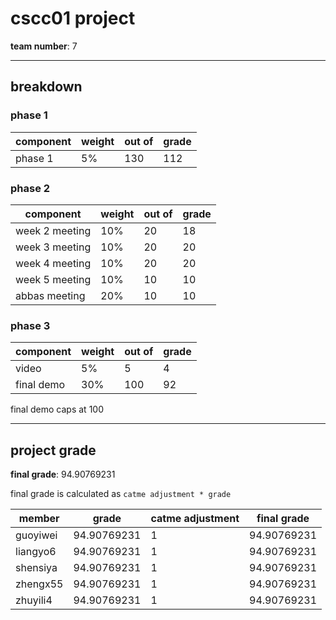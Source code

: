 
# cscc01 project

**team number**: 7

---

## breakdown

### phase 1

|component|weight|out of|grade|
|---|---|---|---|
|phase 1|5%|130|112|

### phase 2

|component|weight|out of|grade|
|---|---|---|---|
|week 2 meeting|10%|20|18|
|week 3 meeting|10%|20|20|
|week 4 meeting|10%|20|20|
|week 5 meeting|10%|10|10|
|abbas meeting|20%|10|10|

### phase 3

|component|weight|out of|grade|
|---|---|---|---|
|video|5%|5|4|
|final demo|30%|100|92|

final demo caps at 100

---

## project grade

**final grade**: 94.90769231

final grade is calculated as `catme adjustment * grade`

|member|grade|catme adjustment|final grade|
|---|---|---|---|
|guoyiwei|94.90769231|1|94.90769231|
|liangyo6|94.90769231|1|94.90769231|
|shensiya|94.90769231|1|94.90769231|
|zhengx55|94.90769231|1|94.90769231|
|zhuyili4|94.90769231|1|94.90769231|
